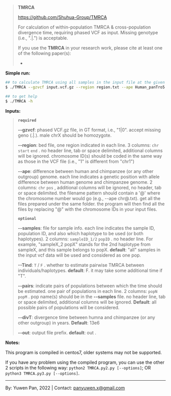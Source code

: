 > **TMRCA**
>
> https://github.com/Shuhua-Group/TMRCA
>
> For calculation of within-population TMRCA & cross-population divergence time, requiring phased VCF as input. Missing genotype (i.e., ".|.") is acceptable. 
>
> If you use the **TMRCA** in your research work, please cite at least one of the following paper(s):
>
> - 



**Simple run:**

``` bash
## to calculate TMRCA using all samples in the input file at the given region(s)
$ ./TMRCA --gzvcf input.vcf.gz --region region.txt --ape Human_panTro5.chr@.diff.txt.gz

## to get help
$ ./TMRCA -h
```

**Inputs:**

> **`required`**
>
> **--gzvcf**: phased VCF.gz file, in GT format, i.e., "1|0". accept missing geno (.|.). male chrX should be homozygote.
>
> **--region**: bed file, one region indicated in each line. 3 columns: `chr` `start` `end` . no header line, tab or space delimited, additional columns will be ignored. chromosome ID(s) should be coded in the same way as those in the VCF file (i.e., "1" is different from "chr1")
>
> **--ape**: difference between human and chimpanzee (or any other outgroup) genome. each line indicates a genetic position with allele difference between human genome and chimpanzee genome. 2 columns: `chr` `pos` , additional columns will be ignored, no header, tab or space delimited. the filename pattern should contain a '@' where the chromosome number would go (e.g., --ape chr@.txt). get all the files prepared under the same folder. the program will then find all the files by replacing "@" with the chromosome IDs in your input files. 
>
> **`optional`**
>
> **--samples**: file for sample info. each line indicates the sample ID, population ID, and also which haplotype to be used (or both haplotypes). 2 columns: `sampleID_1/2` `popID` . no header line. For example, "sampleX_2 popX" stands for the 2nd haplotype from sampleX, and this sample belongs to popX. **default**: "all" samples in the input vcf data will be used and considered as one pop. 
>
> **--Tind**: `T` / `F` . whether to estimate pairwise TMRCA between individuals/haplotypes. **default**: F. it may take some additional time if "T". 
>
> **--pairs**: indicate pairs of populations between which the time should be estimated. one pair of populations in each line. 2 columns: `popN` `popM` . pop name(s) should be in the **--samples** file. no header line, tab or space delimited, additional columns will be ignored. **Default**: all possible pairs of populations will be considered. 
>
> **--divT**: divergence time between humna and chimpanzee (or any other outgroup) in years. **Default**: 13e6
>
> **--out**: output file prefix. **default**: out . 

**Notes:**

This program is compiled in centos7, older systems may not be supported. 

If you have any problem using the compiled program, you can use the other 2 scripts in the following way: `python2 TMRCA.py2.py [--options]`; OR `python3 TMRCA.py3.py [--options]`. 

---

By: Yuwen Pan, 2022  |  Contact: panyuwen.x@gmail.com
